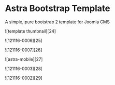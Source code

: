 # Astra Bootstrap Template

A simple, pure bootstrap 2 template for Joomla CMS

![template thumbnail][24]

![121116-0006][25]

![121116-0007][26]

![astra-mobile][27]

![121116-0003][28]

![121116-0002][29]
